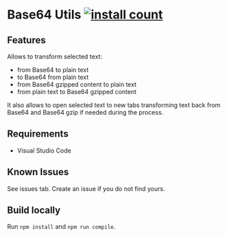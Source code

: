 # Base64 Utils [![install count](https://img.shields.io/visual-studio-marketplace/i/adrientoub.base64utils.svg)](https://marketplace.visualstudio.com/items?itemName=adrientoub.base64utils)

## Features

Allows to transform selected text:

- from Base64 to plain text
- to Base64 from plain text
- from Base64 gzipped content to plain text
- from plain text to Base64 gzipped content

It also allows to open selected text to new tabs transforming text back from
Base64 and Base64 gzip if needed during the process.

## Requirements

- Visual Studio Code

## Known Issues

See issues tab. Create an issue if you do not find yours.

## Build locally

Run `npm install` and `npm run compile`.
